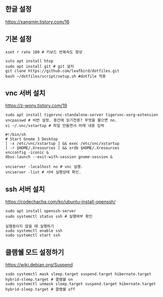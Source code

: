 ## 한글 설정

https://xangmin.tistory.com/16



## 기본 설정

```
xset r rate 180 # 키보드 반복속도 향상

suto apt install htop
sudo apt install git # git 설치
git clone https://github.com/leafbird/dotfiles.git
bash ~/dotfiles/script/setup.sh #dotfile 적용
```



## vnc 서버 설치

https://z-wony.tistory.com/19

```
sudo apt install tigervnc-standalone-server tigervnc-xorg-extension
vncpasswd # 비번 설정. 중간에 읽기전용? 무엇을 물으면 no.
vi ~/.vnc/xstartup # 파일 만들면서 아래 내용 입력

#!/bin/sh 
# Start Gnome 3 Desktop 
[ -x /etc/vnc/xstartup ] && exec /etc/vnc/xstartup 
[ -r $HOME/.Xresources ] && xrdb $HOME/.Xresources 
vncconfig -iconic & 
dbus-launch --exit-with-session gnome-session &

vncserver -localhost no # vnc 실행.
vncserver -list # 서버 실행상태 확인.
```



## ssh 서버 설치

https://codechacha.com/ko/ubuntu-install-openssh/

```
sudo apt install openssh-server
sudo systemctl status ssh # 실행여부 확인

실행중이지 않을 때 실행하기
sudo systemctl enable ssh 
sudo systemctl start ssh
```



## 클램쉘 모드 설정하기

https://wiki.debian.org/Suspend

```
sudo systemctl mask sleep.target suspend.target hibernate.target hybrid-sleep.target # 클램쉘 on
sudo systemctl unmask sleep.target suspend.target hibernate.target hybrid-sleep.target # 클램쉘 off
```

